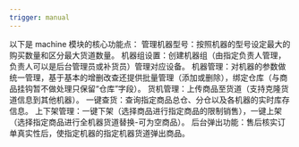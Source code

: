```yaml
---
trigger: manual
---
```


以下是 machine 模块的核心功能点：
管理机器型号：按照机器的型号设定最大的购买数量和区分最大货道数量。
机器组设置：创建机器组（由指定负责人管理，负责人可以是后台管理员或补货员）管理对应设备。
机器管理：对机器的参数做统一管理，基于基本的增删改查还提供批量管理（添加或删除），绑定仓库（与商品挂钩暂不做处理只保留“仓库”字段）。
货机管理：上传商品至货道（支持克隆货道信息到其他机器）。
一键查货：查询指定商品总仓、分仓以及各机器的实时库存信息。
上下架管理：一键下架（选择商品进行指定商品的限制销售），一键上架（选择指定商品进行全机器货道替换-可为空商品）。
后台弹出功能：售后核实订单真实性后，使指定机器的指定机器货道弹出商品。